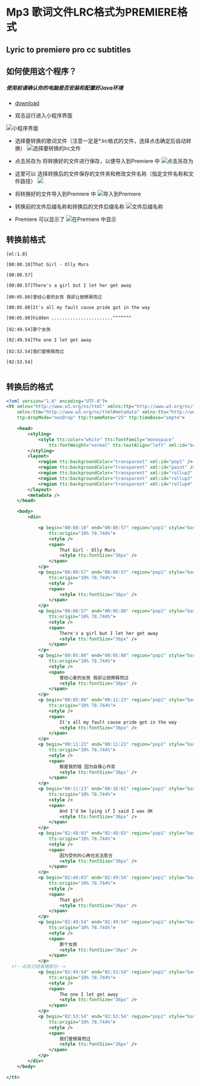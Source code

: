 # Mp3 歌词文件LRC格式为PREMIERE格式
## Lyric to premiere pro cc subtitles
## 如何使用这个程序？

##### 使用前请确认你的电脑是否安装和配置好Java环境

- [download](https://github.com/uboger/LRC-to-premiere-subtitles/blob/master/install.rar "程序包")

- 双击运行进入小程序界面

![](https://github.com/uboger/LRC-to-premiere-subtitles/blob/master/open.png "小程序界面")

- 选择要转换的歌词文件（注意一定是*.lrc格式的文件，选择点击确定后自动转换）
![](https://github.com/uboger/LRC-to-premiere-subtitles/blob/master/choose.png "选择要转换的lrc文件")

- 点击另存为 将转换好的文件进行保存，以便导入到Premiere 中
![](https://github.com/uboger/LRC-to-premiere-subtitles/blob/master/saveas.png "点击另存为")

- 这里可以 选择转换后的文件保存的文件夹和修改文件名称（指定文件名称和文件路径）
![](https://github.com/uboger/LRC-to-premiere-subtitles/blolb/master/savetoxml.png)

- 将转换好的文件导入到Premiere 中
![](https://github.com/uboger/LRC-to-premiere-subtitles/blob/master/oneline.png "导入到Premiere")

- 转换前的文件后缀名称和转换后的文件后缀名称
![](https://github.com/uboger/LRC-to-premiere-subtitles/blob/master/endfile.png "文件后缀名称") 

- Premiere 可以显示了
![](https://github.com/uboger/LRC-to-premiere-subtitles/blob/master/timeline.png "在Premiere 中显示")


## 转换前格式
```lrc
[ml:1.0]

[00:00.10]That Girl - Olly Murs

[00:00.57]

[00:00.57]There's a girl but I let her get away

[00:05.80]曾经心爱的女孩 我却让她擦肩而过

[00:05.80]It's all my fault cause pride got in the way

[00:05.80]hidden .......................^^^^^^^

[02:49.54]那个女孩

[02:49.54]The one I let get away

[02:53.54]我们曾擦肩而过

[02:53.54]


```
## 转换后的格式

```xml
<?xml version="1.0" encoding="UTF-8"?>
<tt xmlns="http://www.w3.org/ns/ttml" xmlns:ttp="http://www.w3.org/ns/ttml#parameter"
	xmlns:ttm="http://www.w3.org/ns/ttml#metadata" xmlns:tts="http://www.w3.org/ns/ttml#styling"
	ttp:dropMode="nonDrop" ttp:frameRate="25" ttp:timeBase="smpte">

	<head>
		<styling>
			<style tts:color="white" tts:fontFamily="monospace"
				tts:fontWeight="normal" tts:textAlign="left" xml:id="basic" />
		</styling>
		<layout>
			<region tts:backgroundColor="transparent" xml:id="pop1" />
			<region tts:backgroundColor="transparent" xml:id="paint" />
			<region tts:backgroundColor="transparent" xml:id="rollup2" />
			<region tts:backgroundColor="transparent" xml:id="rollup3" />
			<region tts:backgroundColor="transparent" xml:id="rollup4" />
		</layout>
		<metadata />
	</head>

	<body>
		<div>

			<p begin="00:00:10" end="00:00:57" region="pop1" style="basic"
				tts:origin="10% 78.744%">
				<style />
				<span>
					That Girl - Olly Murs
					<style tts:fontSize="36px" />
				</span>
			</p>
			<p begin="00:00:57" end="00:00:57" region="pop1" style="basic"
				tts:origin="10% 78.744%">
				<style />
				<span>
					<style tts:fontSize="36px" />
				</span>
			</p>
			<p begin="00:00:57" end="00:05:80" region="pop1" style="basic"
				tts:origin="10% 78.744%">
				<style />
				<span>
					There's a girl but I let her get away
					<style tts:fontSize="36px" />
				</span>
			</p>
			<p begin="00:05:80" end="00:05:80" region="pop1" style="basic"
				tts:origin="10% 78.744%">
				<style />
				<span>
					曾经心爱的女孩 我却让她擦肩而过
					<style tts:fontSize="36px" />
				</span>
			</p>
			<p begin="00:05:80" end="00:11:23" region="pop1" style="basic"
				tts:origin="10% 78.744%">
				<style />
				<span>
					It's all my fault cause pride got in the way
					<style tts:fontSize="36px" />
				</span>
			</p>
			<p begin="00:11:23" end="00:11:23" region="pop1" style="basic"
				tts:origin="10% 78.744%">
				<style />
				<span>
					都是我的错 因为自尊心作祟
					<style tts:fontSize="36px" />
				</span>
			</p>
			<p begin="00:11:23" end="00:16:61" region="pop1" style="basic"
				tts:origin="10% 78.744%">
				<style />
				<span>
					And I'd be lying if I said I was OK
					<style tts:fontSize="36px" />
				</span>
			</p>
			<p begin="02:48:03" end="02:48:03" region="pop1" style="basic"
				tts:origin="10% 78.744%">
				<style />
				<span>
					因为受伤的心再也无法愈合
					<style tts:fontSize="36px" />
				</span>
			</p>
			<p begin="02:48:03" end="02:49:54" region="pop1" style="basic"
				tts:origin="10% 78.744%">
				<style />
				<span>
					That girl
					<style tts:fontSize="36px" />
				</span>
			</p>
			<p begin="02:49:54" end="02:49:54" region="pop1" style="basic"
				tts:origin="10% 78.744%">
				<style />
				<span>
					那个女孩
					<style tts:fontSize="36px" />
				</span>
			</p>
  <!--此处已经省略部分-->
			<p begin="02:49:54" end="02:53:54" region="pop1" style="basic"
				tts:origin="10% 78.744%">
				<style />
				<span>
					The one I let get away
					<style tts:fontSize="36px" />
				</span>
			</p>
			<p begin="02:53:54" end="02:53:54" region="pop1" style="basic"
				tts:origin="10% 78.744%">
				<style />
				<span>
					我们曾擦肩而过
					<style tts:fontSize="36px" />
				</span>
			</p>
		</div>
	</body>

</tt>
```
